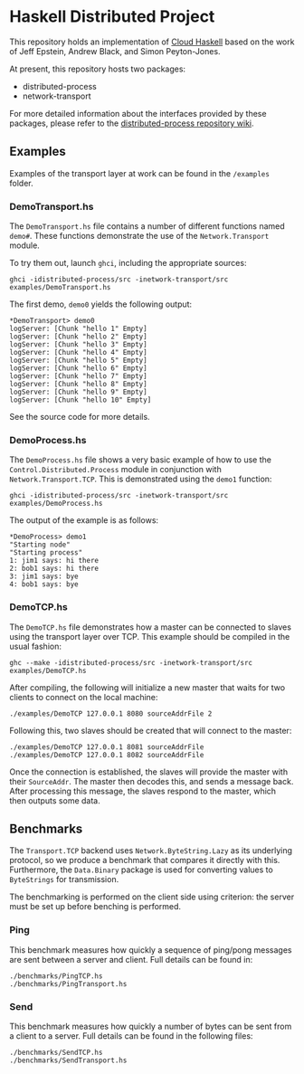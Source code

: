 Haskell Distributed Project
===========================

This repository holds an implementation of [Cloud Haskell][1] based on the work
of Jeff Epstein, Andrew Black, and Simon Peyton-Jones.

At present, this repository hosts two packages:

* distributed-process
* network-transport

For more detailed information about the interfaces provided by these packages,
please refer to the [distributed-process repository wiki][2].

Examples
--------

Examples of the transport layer at work can be found in the `/examples` folder.

### DemoTransport.hs

The `DemoTransport.hs` file contains a number of different functions named
`demo#`. These functions demonstrate the use of the `Network.Transport` module.

To try them out, launch `ghci`, including the appropriate sources:

    ghci -idistributed-process/src -inetwork-transport/src examples/DemoTransport.hs

The first demo, `demo0` yields the following output:

    *DemoTransport> demo0
    logServer: [Chunk "hello 1" Empty]
    logServer: [Chunk "hello 2" Empty]
    logServer: [Chunk "hello 3" Empty]
    logServer: [Chunk "hello 4" Empty]
    logServer: [Chunk "hello 5" Empty]
    logServer: [Chunk "hello 6" Empty]
    logServer: [Chunk "hello 7" Empty]
    logServer: [Chunk "hello 8" Empty]
    logServer: [Chunk "hello 9" Empty]
    logServer: [Chunk "hello 10" Empty]

See the source code for more details.

### DemoProcess.hs

The `DemoProcess.hs` file shows a very basic example of how to use the
`Control.Distributed.Process` module in conjunction with `Network.Transport.TCP`.
This is demonstrated using the `demo1` function:

    ghci -idistributed-process/src -inetwork-transport/src examples/DemoProcess.hs

The output of the example is as follows:

    *DemoProcess> demo1
    "Starting node"
    "Starting process"
    1: jim1 says: hi there
    2: bob1 says: hi there
    3: jim1 says: bye
    4: bob1 says: bye

### DemoTCP.hs

The `DemoTCP.hs` file demonstrates how a master can be connected to slaves
using the transport layer over TCP.
This example should be compiled in the usual fashion:

    ghc --make -idistributed-process/src -inetwork-transport/src examples/DemoTCP.hs

After compiling, the following will initialize a new master that waits
for two clients to connect on the local machine:

    ./examples/DemoTCP 127.0.0.1 8080 sourceAddrFile 2

Following this, two slaves should be created that will connect to the master:

    ./examples/DemoTCP 127.0.0.1 8081 sourceAddrFile
    ./examples/DemoTCP 127.0.0.1 8082 sourceAddrFile

Once the connection is established, the slaves will provide the master
with their `SourceAddr`. The master then decodes this, and sends a message
back. After processing this message, the slaves respond to the master,
which then outputs some data.

Benchmarks
----------

The `Transport.TCP` backend uses `Network.ByteString.Lazy` as its underlying
protocol, so we produce a benchmark that compares it directly with this.
Furthermore, the `Data.Binary` package is used for converting values
to `ByteStrings` for transmission.

The benchmarking is performed on the client side using criterion:
the server must be set up before benching is performed.

### Ping

This benchmark measures how quickly a sequence of ping/pong messages
are sent between a server and client. Full details can be found in:

    ./benchmarks/PingTCP.hs
    ./benchmarks/PingTransport.hs

### Send

This benchmark measures how quickly a number of bytes can be sent from
a client to a server. Full details can be found in the following files:

    ./benchmarks/SendTCP.hs
    ./benchmarks/SendTransport.hs

[1]: http://research.microsoft.com/en-us/um/people/simonpj/papers/parallel/remote.pdf
[2]: https://github.com/haskell-distributed/distributed-process/wiki
